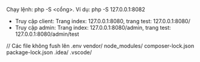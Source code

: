 Chạy lệnh: php -S <cổng>. Ví dụ: php -S 127.0.0.1:8082
- Truy cập client: Trang index: 127.0.0.1:8080, trang test: 127.0.0.1:8080/
- Truy cập admin: Trang index: 127.0.0.1:8080/admin, trang test: 127.0.0.1:8080/admin/test


// Các file không fush lên 
.env
vendor/
node_modules/
composer-lock.json
package-lock.json
.idea/
.vscode/